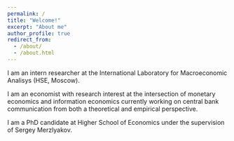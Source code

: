 ```yaml
---
permalink: /
title: "Welcome!"
excerpt: "About me"
author_profile: true
redirect_from: 
  - /about/
  - /about.html
---
```


I am an intern researcher at the International Laboratory for Macroeconomic Analisys (HSE, Moscow).

I am an economist with research interest at the intersection of monetary economics and information economics currently working on central bank communication from both a theoretical and empirical perspective.

I am a PhD candidate at Higher School of Economics under the supervision of Sergey Merzlyakov.


